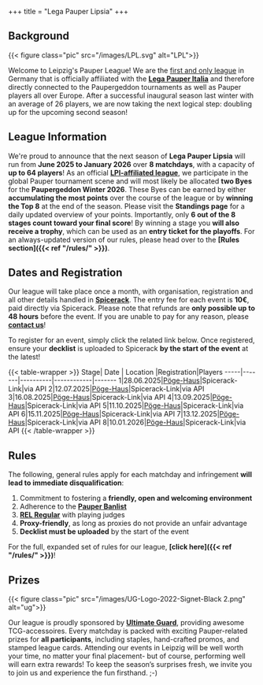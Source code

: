 +++
title = "Lega Pauper Lipsia"
+++

## Background

{{< figure class="pic" src="/images/LPL.svg" alt="LPL">}} 

Welcome to Leipzig's Pauper League! We are the <u>first and only league</u> in Germany that is officially affiliated with the **[Lega Pauper Italia](https://www.legapauperitalia.it/home)** and therefore directly connected to the Paupergeddon tournaments as well as Pauper players all over Europe. After a successful inaugural season last winter with an average of 26 players, we are now taking the next logical step: doubling up for the upcoming second season! 

## League Information

We're proud to announce that the next season of **Lega Pauper Lipsia** will run from **June 2025 to January 2026** over **8 matchdays**, with a capacity of **up to 64 players**! As an official **[LPI-affiliated league](https://www.legapauperitalia.it/home)**, we participate in the global Pauper tournament scene and will most likely be allocated **two Byes** for the **Paupergeddon Winter 2026**. These Byes can be earned by either **accumulating the most points** over the course of the league or by **winning the Top 8** at the end of the season. Please visit the **Standings page** for a daily updated overview of your points. Importantly, only **6 out of the 8 stages count toward your final score**! By winning a stage you **will also receive a trophy**, which can be used as an **entry ticket for the playoffs**. For an always-updated version of our rules, please head over to the **[Rules section]({{< ref "/rules/" >}})**.

## Dates and Registration

Our league will take place once a month, with organisation, registration and all other details handled in **[Spicerack](https://www.spicerack.gg/events/discover)**. The entry fee for each event is **10€**, paid directly via Spicerack. Please note that refunds are **only possible up to 48 hours** before the event. If you are unable to pay for any reason, please **[contact us](mailto:lega.lipsia@gmail.com)**! 

To register for an event, simply click the related link below. Once registered, ensure your **decklist** is uploaded to Spicerack **by the start of the event** at the latest! 

{{< table-wrapper >}}
Stage| Date | Location |Registration|Players 
-----|-------|----------|------------|-------
1|28.06.2025|[Pöge-Haus](https://maps.app.goo.gl/2HvTHuhyDKh5ceUC7)|Spicerack-Link|via API
2|12.07.2025|[Pöge-Haus](https://maps.app.goo.gl/2HvTHuhyDKh5ceUC7)|Spicerack-Link|via API
3|16.08.2025|[Pöge-Haus](https://maps.app.goo.gl/2HvTHuhyDKh5ceUC7)|Spicerack-Link|via API
4|13.09.2025|[Pöge-Haus](https://maps.app.goo.gl/2HvTHuhyDKh5ceUC7)|Spicerack-Link|via API
5|11.10.2025|[Pöge-Haus](https://maps.app.goo.gl/2HvTHuhyDKh5ceUC7)|Spicerack-Link|via API
6|15.11.2025|[Pöge-Haus](https://maps.app.goo.gl/2HvTHuhyDKh5ceUC7)|Spicerack-Link|via API
7|13.12.2025|[Pöge-Haus](https://maps.app.goo.gl/2HvTHuhyDKh5ceUC7)|Spicerack-Link|via API
8|10.01.2026|[Pöge-Haus](https://maps.app.goo.gl/2HvTHuhyDKh5ceUC7)|Spicerack-Link|via API
{{< /table-wrapper >}}

## Rules

The following, general rules apply for each matchday and infringement **will lead to immediate disqualification**:

1. Commitment to fostering a **friendly, open and welcoming environment**
2. Adherence to the **[Pauper Banlist](https://magic.wizards.com/en/banned-restricted-list)**
3. **[REL Regular](https://mtg.fandom.com/wiki/Rules_Enforcement_Level)** with playing judges
4. **Proxy-friendly**, as long as proxies do not provide an unfair advantage
5. **Decklist must be uploaded** by the start of the event

For the full, expanded set of rules for our league, **[click here]({{< ref "/rules/" >}})**!

## Prizes

{{< figure class="pic" src="/images/UG-Logo-2022-Signet-Black 2.png" alt="ug">}} 

Our league is proudly sponsored by **[Ultimate Guard](https://ultimateguard.com/)**,  providing awesome TCG-accessoires. Every matchday is packed with exciting Pauper-related prizes for **all participants**, including staples, hand-crafted promos, and stamped league cards. Attending our events in Leipzig will be well worth your time, no matter your final placement- but of course, performing well will earn extra rewards! To keep the season’s surprises fresh, we invite you to join us and experience the fun firsthand. ;-)

